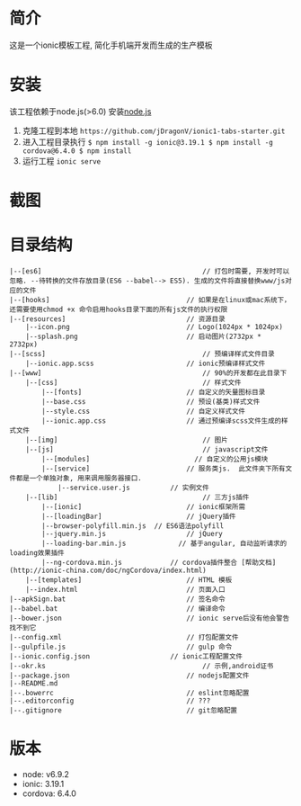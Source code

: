# 简介
这是一个ionic模板工程, 简化手机端开发而生成的生产模板

# 安装
该工程依赖于node.js(>6.0) 安装[node.js](https://npm.taobao.org/mirrors/node)

1. 克隆工程到本地  `https://github.com/jDragonV/ionic1-tabs-starter.git`
2. 进入工程目录执行
`
$ npm install -g ionic@3.19.1
$ npm install -g cordova@6.4.0
$ npm install
`
3. 运行工程 `ionic serve`


# 截图


# 目录结构
```
|--[es6]							        	// 打包时需要, 开发时可以忽略. --待转换的文件存放目录(ES6 --babel--> ES5). 生成的文件将直接替换www/js对应的文件
|--[hooks]				      				// 如果是在linux或mac系统下，还需要使用chmod +x 命令启用hooks目录下面的所有js文件的执行权限
|--[resources]							    // 资源目录
	|--icon.png						      	// Logo(1024px * 1024px)
	|--splash.png					      	// 启动图片(2732px * 2732px)
|--[scss]							        	// 预编译样式文件目录
	|--ionic.app.scss			    		// ionic预编译样式文件
|--[www]							        	// 90%的开发都在此目录下
	|--[css]						        	// 样式文件
		|--[fonts]					      	// 自定义的矢量图标目录
		|--base.css					      	// 预设(基类)样式文件
		|--style.css				       	// 自定义样式文件
		|--ionic.app.css		    		// 通过预编译scss文件生成的样式文件
	|--[img]							        // 图片
	|--[js]							        	// javascript文件
		|--[modules]					      // 自定义的公用js模块
		|--[service]				      	// 服务类js.  此文件夹下所有文件都是一个单独对象, 用来调用服务器接口. 
			|--service.user.js	  		// 实例文件
	|--[lib]							        // 三方js插件
		|--[ionic]				      		// ionic框架所需
		|--[loadingBar]			    		// jQuery插件
		|--browser-polyfill.min.js	// ES6语法polyfill
		|--jquery.min.js			    	// jQuery
		|--loading-bar.min.js			  // 基于angular, 自动监听请求的loading效果插件
		|--ng-cordova.min.js		  	// cordova插件整合 [帮助文档](http://ionic-china.com/doc/ngCordova/index.html)
	|--[templates]						    // HTML 模板
	|--index.html					      	// 页面入口
|--apkSign.bat						    	// 签名命令
|--babel.bat						      	// 编译命令
|--bower.json						      	// ionic serve后没有他会警告找不到它
|--config.xml						      	// 打包配置文件
|--gulpfile.js					    		// gulp 命令
|--ionic.config.json		  			// ionic工程配置文件
|--okr.ks								        // 示例,android证书
|--package.json					    		// nodejs配置文件
|--README.md
|--.bowerrc							      	// eslint忽略配置
|--.editorconfig				    		// ???
|--.gitignore						      	// git忽略配置
```


# 版本
- node: v6.9.2
- ionic: 3.19.1
- cordova: 6.4.0

